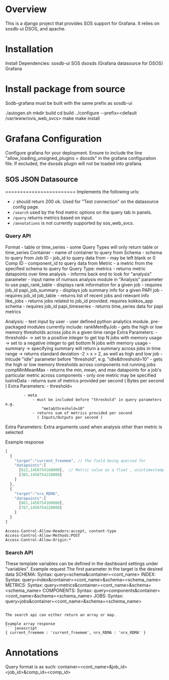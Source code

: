 Overview
========

This is a django project that provides SOS support for Grafana. It relies on sosdb-ui
DSOS, and apache.

Installation
============
Install Dependencies:
    sosdb-ui
    SOS
    dsosds (Grafana datasource for DSOS)
    Grafana

Install package from source
===========================
Sodb-grafana must be built with the same prefix as sosdb-ui

./autogen.sh
mkdir build
cd build
../configure --prefix=<default /var/www/ovis_web_svcs>
make
make install

Grafana Configuration
======================
Configure grafana for your deployment.
Ensure to include the line "allow_loading_unsigned_plugins = dsosds" in the grafana configuration file.
If excluded, the dsosds plugin will not be loaded into grafana.

## SOS JSON Datasource
========================
Implements the following urls:

 * `/` should return 200 ok. Used for "Test connection" on the datasource config page.
 * `/search` used by the find metric options on the query tab in panels.
 * `/query` returns metrics based on input.
 * `/annotations` is not currently supported by sos_web_svcs.

### Query API
Format
	- table or time_series
	- some Query Types will only return table or time_series
Container
	- name of container to query from
Schema
	- schema to query from
Job ID
	- job_id to query data from
	- may be left blank or 0
Comp ID
	- component_id to query data from
Metric
	- a metric from the specified schema to query for
Query Type:
	metrics
		- returns metric datapoints over time
	analysis
		- informs back end to look for "analysis" parameter
		- input name of numsos analysis module in "Analysis" parameter to use
	papi_rank_table
		- displays rank information for a given job
		- requires job_id
	papi_job_summary
		 - displays job summary info for a given PAPI job
		- requires job_id
	job_table
		- returns list of recent jobs and relevant info
	like_jobs
		- returns jobs related to job_id provided. requires kokkos_app schema
		- requires job_id
	papi_timeseries
		- returns time_series data for papi metrics
	
Analysis:
	- text input by user
	- user defined python analytics module. pre-packaged modules currently include:
	rankMemByJob
		- gets the high or low memory thresholds across jobs in a given time range
		Extra Parameters:
			- threshold=<threshold>
				-> set to a positive integer to get top N jobs with memory usage
				-> set to a negative integer to get bottom N jobs with memory usage
			- summary
				-> specifying summary will return a summary across jobs in time
				   range
				-> returns standard deviation -2 > x > 2, as well as high and
				   low job
			- Inlcude "idle" parameter before "threshold", e.g. "idle&threshold=10"
				- gets the high or low memory thresholds across components
				  not running jobs
	compMinMeanMax
		- returns the min, mean, and max datapoints for a job's particular metric across components
		- only one metric may be specified
	lustreData
		- returns sum of metrics provided per second ( Bytes per second )
		Extra Parameters:
			- threshold=<threshold>
				
			- meta
				- must be included before "threshold" in query parameters e.g.
					"meta&threshold=10"
				- returns sum of metrics provided per second
				  ( Inputs/Outputs per second )
				
Extra Parameters: Extra arguments used when analysis other than metric is selected



Example response
``` javascript
[
  {
    "target":"current_freemem", // The field being queried for 
    "datapoints":[
      [622,1450754160000],  // Metric value as a float , unixtimestamp in milliseconds
      [365,1450754220000]
    ]   
  },  
  {
    "target":"nrx_RDMA",
    "datapoints":[
      [861,1450754160000],
      [767,1450754220000]
    ]   
  }
]
```

```
Access-Control-Allow-Headers:accept, content-type
Access-Control-Allow-Methods:POST
Access-Control-Allow-Origin:*
```

### Search API
These template variables can be defined in the dashboard settings under "variables".
Example request
        The first parameter in the target is the desired data
                SCHEMA:
                        Syntax: query=schema&container=<cont_name>
                INDEX:
                        Syntax: query=index&container=<cont_name>&schema=<schema_name>
                METRICS:
                        Syntax: query=metrics&container=<cont_name>&schema=<schema_name>
                COMPONENTS:
                        Syntax: query=components&container=<cont_name>&schema=<schema_name>
                JOBS:
                        Syntax: query=jobs&container=<cont_name>&schema=<schema_name>
```

The search api can either return an array or map.

Example array response
``` javascript
{ current_freemem : 'current_freemem', nrx_RDMA : 'nrx_RDMA' }
```

Annotations
============

Query format is as such:
	container=<cont_name>&job_id=<job_id>&comp_id=<comp_id>


